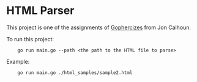 # HTML Parser

This project is one of the assignments of [Gophercizes](https://courses.calhoun.io) from Jon Calhoun.

To run this project:

```
    go run main.go --path <the path to the HTML file to parse>
```

Example:

```
    go run main.go ./html_samples/sample2.html
```
